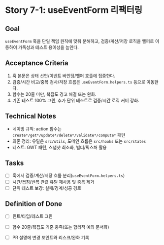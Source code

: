 # Story 7-1: useEventForm 리팩터링

## Goal

`useEventForm` 훅을 단일 책임 원칙에 맞춰 분해하고, 검증/계산/저장 로직을 헬퍼로 이동하여 가독성과 테스트 용이성을 높인다.

## Acceptance Criteria

1. 훅 본문은 상태 선언/이벤트 바인딩/헬퍼 호출에 집중한다.
2. 검증/시간 비교/중복 검사/저장 흐름은 `useEventForm.helpers.ts` 등으로 이동한다.
3. 함수는 20줄 미만, 복잡도 경고 해결 또는 완화.
4. 기존 테스트 100% 그린, 추가 단위 테스트로 검증/시간 로직 커버 강화.

## Technical Notes

- 네이밍 규칙: action 함수는 `create*/get*/update*/delete*/validate*/compute*` 패턴
- 의존 정리: 유틸은 `src/utils`, 도메인 흐름은 `src/hooks` 또는 `src/states`
- 테스트: GWT 패턴, 스냅샷 최소화, 빌더/픽스처 활용

## Tasks

- [ ] 훅에서 검증/계산/저장 흐름 분리(`useEventForm.helpers.ts`)
- [ ] 시간/겹침/반복 관련 유틸 재사용 및 중복 제거
- [ ] 단위 테스트 보강: 실패/경계/성공 경로

## Definition of Done

- [ ] 린트/타입/테스트 그린
- [ ] 함수 20줄/복잡도 기준 충족(또는 합리적 예외 문서화)
- [ ] PR 설명에 변경 포인트와 리스크/완화 기록


